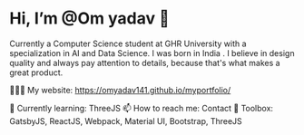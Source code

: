 # Hi, I’m @Om yadav 👋

Currently a Computer Science student at GHR University with a specialization in AI and Data Science. I was born in India . I believe in design quality and always pay attention to details, because that's what makes a great product.

👨🏻‍💻 My website: https://omyadav141.github.io/myportfolio/

🌱 Currently learning: ThreeJS
📫 How to reach me: Contact
🚀 Toolbox: GatsbyJS, ReactJS, Webpack, Material UI, Bootstrap, ThreeJS


<!---
Omyadav141/Omyadav141 is a ✨ special ✨ repository because its `README.md` (this file) appears on your GitHub profile.
You can click the Preview link to take a look at your changes.
--->
